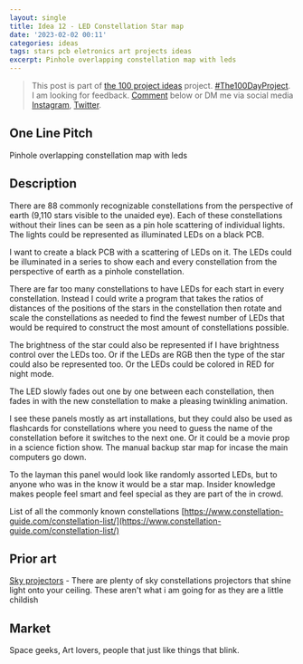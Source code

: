 ```yaml
---
layout: single
title: Idea 12 - LED Constellation Star map  
date: '2023-02-02 00:11'
categories: ideas
tags: stars pcb eletronics art projects ideas
excerpt: Pinhole overlapping constellation map with leds
---
```


> This post is part of [the 100 project ideas](https://blog.abluestar.com/projects/2023-100-ideas/) project. [#The100DayProject](https://www.the100dayproject.org/). I am looking for feedback. <a href='#utterances-comments'>Comment</a> below or DM me via social media <a href="https://instagram.com/funvill" rel="nofollow noopener noreferrer"><i class="fab fa-fw fa-instagram" aria-hidden="true"></i><span class="label">Instagram</span></a>, <a href="https://twitter.com/funvill" rel="nofollow noopener noreferrer"><i class="fab fa-fw fa-twitter" aria-hidden="true"></i><span class="label">Twitter</span></a>.

## One Line Pitch
 Pinhole overlapping constellation map with leds

## Description 

There are 88 commonly recognizable constellations from the perspective of earth (9,110 stars visible to the unaided eye). Each of these constellations without their lines can be seen as a pin hole scattering of individual lights. The lights could be represented as illuminated LEDs on a black PCB. 

I want to create a black PCB with a scattering of LEDs on it. The LEDs could be illuminated in a series to show each and every constellation from the perspective of earth as a pinhole constellation. 

There are far too many constellations to have LEDs for each start in every constellation. Instead I could write a program that takes the ratios of distances of the positions of the stars in the constellation then rotate and scale the constellations as needed to find the fewest number of LEDs that would be required to construct the most amount of constellations possible. 

The brightness of the star could also be represented if I have brightness control over the LEDs too. Or if the LEDs are RGB then the type of the star could also be represented too. Or the LEDs could be colored in RED for night mode. 

The LED slowly fades out one by one between each constellation, then fades in with the new constellation to make a pleasing twinkling animation. 

I see these panels mostly as art installations, but they could also be used as flashcards for constellations where you need to guess the name of the constellation before it switches to the next one. Or it could be a movie prop in a science fiction show. The manual backup star map for incase the main computers go down.

To the layman this panel would look like randomly assorted LEDs, but to anyone who was in the know it would be a star map. Insider knowledge makes people feel smart and feel special as they are part of the in crowd. 

List of all the commonly known constellations
[https://www.constellation-guide.com/constellation-list/](https://www.constellation-guide.com/constellation-list/)


## Prior art 

[Sky projectors](https://www.space.com/best-star-projectors) - There are plenty of sky constellations projectors that shine light onto your ceiling. These aren't what i am going for as they are a little childish 

## Market 

Space geeks, Art lovers, people that just like things that blink. 
